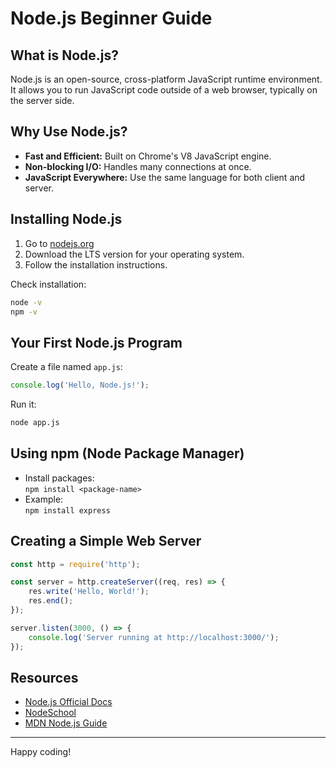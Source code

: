 # Node.js Beginner Guide

## What is Node.js?

Node.js is an open-source, cross-platform JavaScript runtime environment. It allows you to run JavaScript code outside of a web browser, typically on the server side.

## Why Use Node.js?

- **Fast and Efficient:** Built on Chrome's V8 JavaScript engine.
- **Non-blocking I/O:** Handles many connections at once.
- **JavaScript Everywhere:** Use the same language for both client and server.

## Installing Node.js

1. Go to [nodejs.org](https://nodejs.org/)
2. Download the LTS version for your operating system.
3. Follow the installation instructions.

Check installation:

```bash
node -v
npm -v
```

## Your First Node.js Program

Create a file named `app.js`:

```js
console.log('Hello, Node.js!');
```

Run it:

```bash
node app.js
```

## Using npm (Node Package Manager)

- Install packages:  
    `npm install <package-name>`
- Example:  
    `npm install express`

## Creating a Simple Web Server

```js
const http = require('http');

const server = http.createServer((req, res) => {
    res.write('Hello, World!');
    res.end();
});

server.listen(3000, () => {
    console.log('Server running at http://localhost:3000/');
});
```

## Resources

- [Node.js Official Docs](https://nodejs.org/en/docs/)
- [NodeSchool](https://nodeschool.io/)
- [MDN Node.js Guide](https://developer.mozilla.org/en-US/docs/Learn/Server-side/Node_server_without_framework)

---
Happy coding!